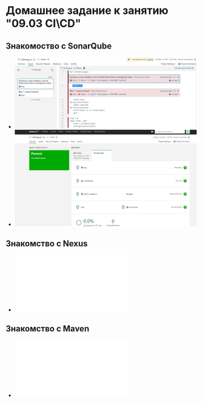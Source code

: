 # Домашнее задание к занятию "09.03 CI\CD"

## Знакомоство с SonarQube

- ![sonar-scaner fail](sonar-fail.JPG)
- ![sonar-scaner pass](sonar-pass.JPG)


## Знакомство с Nexus

- ![maven-metadata](maven-metadata.xml)

## Знакомство с Maven

- ![pom](pom.xml)